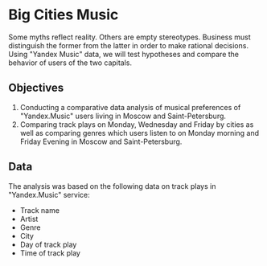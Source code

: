 # Big Cities Music

Some myths reflect reality. Others are empty stereotypes. Business must distinguish the former from the latter in order to make rational decisions. Using "Yandex Music" data, we will test hypotheses and compare the behavior of users of the two capitals.

## Objectives

1. Conducting a comparative data analysis of musical preferences of "Yandex.Music" users living in Moscow and Saint-Petersburg.
2. Comparing track plays on Monday, Wednesday and Friday by cities as well as comparing genres which users listen to on Monday morning and Friday Evening in Moscow and Saint-Petersburg.

## Data

The analysis was based on the following data on track plays in "Yandex.Music" service:

- Track name
- Artist
- Genre
- City
- Day of track play
- Time of track play
